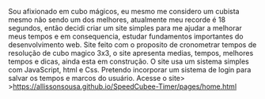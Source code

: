 Sou afixionado em cubo mágicos, eu mesmo me considero um cubista mesmo não sendo um dos melhores, atualmente meu recorde é 18 segundos, então decidi criar um site simples para me ajudar a melhorar meus tempos e em consequencia, estudar fundamentos importantes do desenvolvimento web.
Site feito com o proposito de cronometrar tempos de resolução de cubo magico 3x3, o site apresenta medias, tempos, melhores tempos e dicas, ainda esta em construção.
O site usa um sistema simples com JavaScript, html e Css.
Pretendo incorporar um sistema de login para salvar os tempos e marcos do usuário.
Acesse o site> >https://allissonsousa.github.io/SpeedCubee-Timer/pages/home.html
